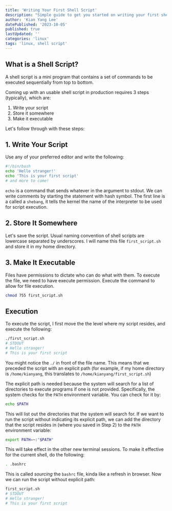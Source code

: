 ```yaml
---
title: 'Writing Your First Shell Script'
description: "Simple guide to get you started on writing your first shell script"
author: 'Kian Yang Lee'
datePublished: '2023-10-05'
published: true
lastUpdated: ''
categories: 'linux'
tags: 'linux, shell script'
---
```


## What is a Shell Script?

A shell script is a mini program that contains a set of commands to be executed sequentially from top to bottom.

Coming up with an usable shell script in production requires 3 steps (typically), which are:

1. Write your script
2. Store it somewhere
3. Make it executable

Let's follow through with these steps:

## 1. Write Your Script

Use any of your preferred editor and write the following:

```sh
#!/bin/bash
echo 'Hello stranger!'
echo 'This is your first script'
# and more to come!
```

`echo` is a command that sends whatever in the argument to stdout.
We can write comments by starting the statement with hash symbol.
The first line is a called a `shebang`, it tells the kernel the name of the interpreter to be used for script execution.

## 2. Store It Somewhere

Let's save the script. Usual naming convention of shell scripts are lowercase separated by underscores. I will name this file `first_script.sh` and store it in my home directory.

## 3. Make It Executable

Files have permissions to dictate who can do what with them.
To execute the file, we need to have execute permission.
Execute the command to allow for file execution.

```sh
chmod 755 first_script.sh
```

## Execution

To execute the script, I first move the the level where my script resides, and execute the following:

```sh
./first_script.sh
# STDOUT
# Hello stranger!
# This is your first script
```

You might notice the `./` in front of the file name. This means that we preceded the script with an explicit path (for example, if my home directory is `/home/kianyang`, this translates to `/home/kianyang/first_script.sh`)

The explicit path is needed because the system will search for a list of directories to execute programs if one is not provided. Specifically, the system checks for the `PATH` environment variable. You can check for it by:

```sh
echo $PATH
```

This will list out the directories that the system will search for. If we want to run the script without indicating its explicit path, we can add the directory that the script resides in (where you saved in Step 2) to the `PATH` environment variable:

```sh
export PATH=~:"$PATH"
```

This will take effect in the other new terminal sessions. To make it effective for the current shell, do the following:

```sh
. .bashrc
```

This is called *sourcing* the `bashrc` file, kinda like a refresh in browser. Now we can run the script without explicit path:

```sh
first_script.sh
# STDOUT
# Hello stranger!
# This is your first script
```